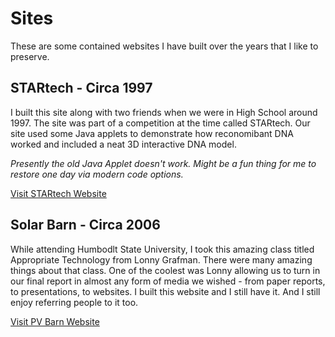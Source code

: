 # Sites

These are some contained websites I have built over the years that I like to preserve.

## STARtech - Circa 1997

I built this site along with two friends when we were in High School around 1997. The site was part of a competition at the time called STARtech. Our site used some Java applets to demonstrate how reconomibant DNA worked and included a neat 3D interactive DNA model.

*Presently the old Java Applet doesn't work. Might be a fun thing for me to restore one day via modern code options.*

[Visit STARtech Website](STARtech/index.html)

## Solar Barn - Circa 2006

While attending Humbodlt State University, I took this amazing class titled Appropriate Technology from Lonny Grafman. There were many amazing things about that class. One of the coolest was Lonny allowing us to turn in our final report in almost any form of media we wished - from paper reports, to presentations, to websites. I built this website and I still have it. And I still enjoy referring people to it too.

[Visit PV Barn Website](pvbarn/index.html)
